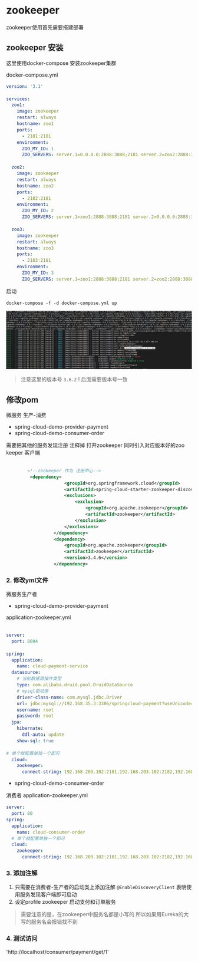 
# zookeeper

zookeeper使用首先需要搭建部署

## zookeeper 安装

这里使用docker-compose 安装zookeeper集群

docker-compose.yml

```yaml
version: '3.1'

services:
  zoo1:
    image: zookeeper
    restart: always
    hostname: zoo1
    ports:
      - 2181:2181
    environment:
      ZOO_MY_ID: 1
      ZOO_SERVERS: server.1=0.0.0.0:2888:3888;2181 server.2=zoo2:2888:3888;2181 server.3=zoo3:2888:3888;2181

  zoo2:
    image: zookeeper
    restart: always
    hostname: zoo2
    ports:
      - 2182:2181
    environment:
      ZOO_MY_ID: 2
      ZOO_SERVERS: server.1=zoo1:2888:3888;2181 server.2=0.0.0.0:2888:3888;2181 server.3=zoo3:2888:3888;2181

  zoo3:
    image: zookeeper
    restart: always
    hostname: zoo3
    ports:
      - 2183:2181
    environment:
      ZOO_MY_ID: 3
      ZOO_SERVERS: server.1=zoo1:2888:3888;2181 server.2=zoo2:2888:3888;2181 server.3=0.0.0.0:2888:3888;2181
```

启动

```shell script
docker-compose -f -d docker-compose.yml up
```

![日志](img/zookeeper-console-log.jpg)

> 注意这里的版本号 `3.6.2` ! 后面需要版本号一致

## 修改pom 

微服务 生产-消费
- spring-cloud-demo-provider-payment
- spring-cloud-demo-consumer-order

需要把其他的服务发现注册 注释掉 打开zookeeper 同时引入对应版本好的zoo keeper 客户端

```xml

        <!--zookeeper 作为 注册中心-->
         <dependency>
                      <groupId>org.springframework.cloud</groupId>
                      <artifactId>spring-cloud-starter-zookeeper-discovery</artifactId>
                      <exclusions>
                          <exclusion>
                              <groupId>org.apache.zookeeper</groupId>
                              <artifactId>zookeeper</artifactId>
                          </exclusion>
                      </exclusions>
                  </dependency>
                  <dependency>
                      <groupId>org.apache.zookeeper</groupId>
                      <artifactId>zookeeper</artifactId>
                      <version>3.4.6</version>
                  </dependency>

```
### 2. 修改yml文件

微服务生产者
- spring-cloud-demo-provider-payment

application-zookeeper.yml
```yaml

server:
  port: 8004

spring:
  application:
    name: cloud-payment-service
  datasource:
    # 当前数据源操作类型
    type: com.alibaba.druid.pool.DruidDataSource
    # mysql驱动类
    driver-class-name: com.mysql.jdbc.Driver
    url: jdbc:mysql://192.168.35.3:3306/springcloud-payment?useUnicode=true&characterEncoding=UTF-8&useSSL=false&serverTimezone=GMT%2B8
    username: root
    password: root
  jpa:
    hibernate:
      ddl-auto: update
    show-sql: true

# 单个就配置单独一个即可
  cloud:
    zookeeper:
      connect-string: 192.168.203.102:2181,192.168.203.102:2182,192.168.203.102:2183
```

- spring-cloud-demo-consumer-order

消费者 application-zookeeper.yml
```yaml
server:
  port: 80
spring:
  application:
    name: cloud-consumer-order
  # 单个就配置单独一个即可
  cloud:
    zookeeper:
      connect-string: 192.168.203.102:2181,192.168.203.102:2182,192.168.203.102:2183

```


### 3. 添加注解
1. 只需要在消费者-生产者的启动类上添加注解 `@EnableDiscoveryClient` 表明使用服务发现客户端即可启动
2. 设定profile zookeeper 启动支付和订单服务 

> 需要注意的是，在zookeeper中服务名都是小写的 所以如果用Eureka的大写的服务名会报错找不到


### 4. 测试访问

'http://localhost/consumer/payment/get/1' 

